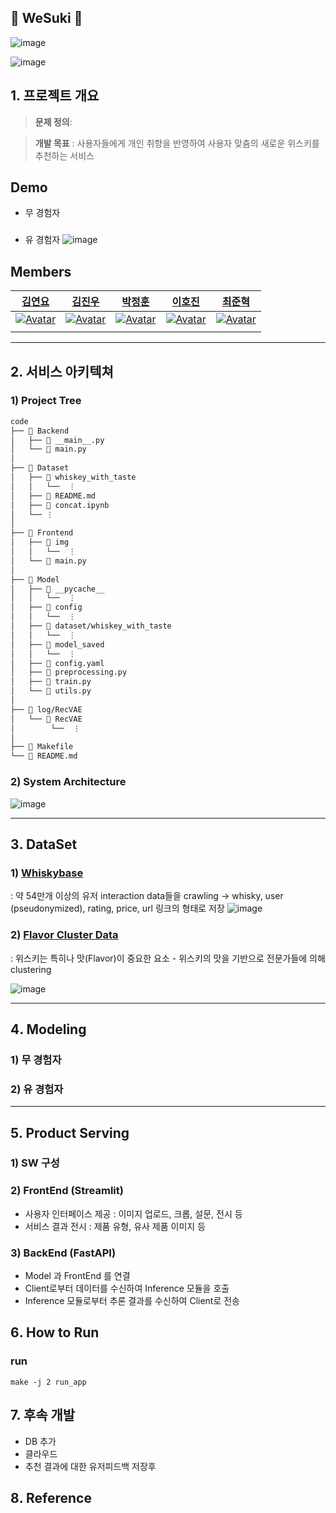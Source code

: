 ## 🥃 WeSuki 🥃 

![image](https://user-images.githubusercontent.com/99862931/172769705-45084dbc-6d42-431f-a1f5-9a70adf272fb.png)

![image](https://user-images.githubusercontent.com/99862931/172769788-51c804c3-bb96-460b-a916-a8df2e58c95c.png)




##  1. 프로젝트 개요


> **문제 정의**: 

> **개발 목표** : 사용자들에게 개인 취향을 반영하여 사용자 맞춤의 새로운 위스키를 추천하는 서비스

## Demo

- 무 경험자



###
- 유 경험자
![image](https://user-images.githubusercontent.com/99862931/172771286-7f3c29fc-1501-4188-9a78-ec78bb72df02.png)


## Members

|                                                  [김연요](https://github.com/arkdusdyk)                                                   |                                                                          [김진우](https://github.com/Jinu-uu)                                                                           |                                                 [박정훈](https://github.com/iksadNorth)                                                  |                                                                        [이호진](https://github.com/ili0820)                                                                         |                                                                         [최준혁](https://github.com/JHchoiii)                                                                         |
| :-------------------------------------------------------------------------------------------------------: | :-------------------------------------------------------------------------------------------------------------------------------------------------------: | :-----------------------------------------------------------------------------------------------------: | :---------------------------------------------------------------------------------------------------------------------------------------------------: | :----------------------------------------------------------------------------------------------------------------------------------------------------: |
| [![Avatar](https://avatars.githubusercontent.com/u/69205130?s=400&u=a14d779da6a9023a45e60e44072436d356a9461c&v=4)](https://github.com/arkdusdyk) | [![Avatar](https://avatars.githubusercontent.com/u/82719310?v=4)](https://github.com/Jinu-uu) | [![Avatar](https://avatars.githubusercontent.com/u/66674140?v=4)](https://github.com/iksadNorth) | [![Avatar](https://avatars.githubusercontent.com/u/65278309?v=4)](https://github.com/ili0820) | [![Avatar](https://avatars.githubusercontent.com/u/99862931?v=4)](https://github.com/JHchoiii) |
|  | | |  |  |

---

## 2️. 서비스 아키텍쳐

### 1) Project Tree
```bash
code
├── 📁 Backend
│   ├── 💾 __main__.py 
│   └── 💾 main.py 
│   
├── 📁 Dataset
│   ├── 📁 whiskey_with_taste
│   │   └──  ⋮
│   ├── 💾 README.md
│   ├── 💾 concat.ipynb
│   └── ⋮
│
├── 📁 Frontend
│   ├── 📁 img
│   │   └──  ⋮
│   └── 💾 main.py
│
├── 📁 Model
│   ├── 📁 __pycache__
│   │   └──  ⋮
│   ├── 📁 config
│   │   └──  ⋮
│   ├── 📁 dataset/whiskey_with_taste
│   │   └──  ⋮
│   ├── 📁 model_saved
│   │   └──  ⋮
│   ├── 💾 config.yaml   
│   ├── 💾 preprocessing.py
│   ├── 💾 train.py
│   └── 💾 utils.py
│
├── 📁 log/RecVAE
│   └── 📁 RecVAE
│        └──  ⋮
│
├── 💾 Makefile
└── 💾 README.md
```

### 2) System Architecture

![image](https://user-images.githubusercontent.com/99862931/172770644-c334dc94-fa7a-4818-a13e-748172fec4ba.png)



---

## 3️. DataSet


### 1) [Whiskybase](https://whiskybase.com)
: 약 54만개 이상의 유저 interaction data들을 crawling -> whisky, user (pseudonymized), rating, price, url 링크의 형태로 저장
 ![image](https://user-images.githubusercontent.com/99862931/172775752-cddfc09b-015a-4e80-9391-c1b26439de0b.png)


### 2) [Flavor Cluster Data](https://whiskyanalysis.com)
 : 위스키는 특히나 맛(Flavor)이 중요한 요소 - 위스키의 맛을 기반으로 전문가들에 의해 clustering

![image](https://user-images.githubusercontent.com/99862931/172775587-ccd5afd5-9810-42fa-ac22-b4e596e54b19.png)



---

## 4️. Modeling

### 1) 무 경험자

### 2) 유 경험자


---

## 5️. Product Serving

### 1) SW 구성


### 2) FrontEnd (Streamlit)

- 사용자 인터페이스 제공 : 이미지 업로드, 크롭, 설문, 전시 등
- 서비스 결과 전시 : 제품 유형, 유사 제품 이미지 등

### 3) BackEnd (FastAPI)

- Model 과 FrontEnd 를 연결
- Client로부터 데이터를 수신하여 Inference 모듈을 호출
- Inference 모듈로부터 추론 결과를 수신하여 Client로 전송



## 6️. ****How to Run****


### run
```
make -j 2 run_app

```
## 7. 후속 개발
- DB 추가
- 클라우드
- 추천 결과에 대한 유저피드백 저장후 


## 8️. Reference

